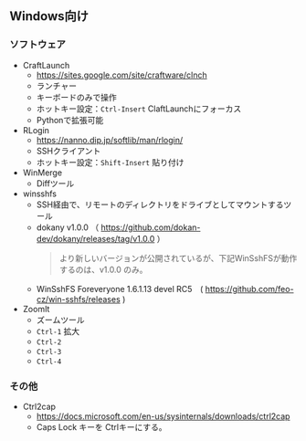## Windows向け


### ソフトウェア
- CraftLaunch
  - https://sites.google.com/site/craftware/clnch
  - ランチャー
  - キーボードのみで操作
  - ホットキー設定：```Ctrl-Insert``` ClaftLaunchにフォーカス
  - Pythonで拡張可能
- RLogin
  - https://nanno.dip.jp/softlib/man/rlogin/
  - SSHクライアント
  - ホットキー設定：```Shift-Insert``` 貼り付け
- WinMerge
  - Diffツール
- winsshfs
  - SSH経由で、リモートのディレクトリをドライブとしてマウントするツール
  - dokany v1.0.0 （ https://github.com/dokan-dev/dokany/releases/tag/v1.0.0 ）
    > より新しいバージョンが公開されているが、下記WinSshFSが動作するのは、v1.0.0 のみ。
  - WinSshFS Foreveryone 1.6.1.13 devel RC5　( https://github.com/feo-cz/win-sshfs/releases )
- ZoomIt
  - ズームツール
  - ```Ctrl-1``` 拡大
  - ```Ctrl-2```
  - ```Ctrl-3```
  - ```Ctrl-4```
### その他
- Ctrl2cap
  - https://docs.microsoft.com/en-us/sysinternals/downloads/ctrl2cap
  - Caps Lock キーを Ctrlキーにする。
